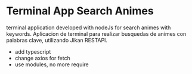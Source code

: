 # Terminal App Search Animes

terminal application developed with nodeJs for search animes with keywords.
Aplicacion de terminal para realizar busquedas de animes con palabras clave, utilizando Jikan RESTAPI.

- add typescript
- change axios for fetch
- use modules, no more require
